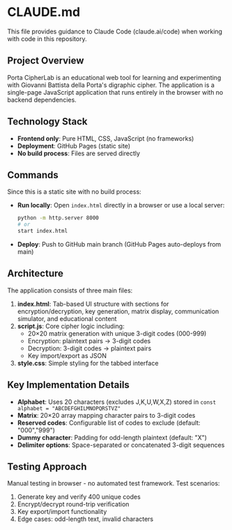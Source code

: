 # CLAUDE.md

This file provides guidance to Claude Code (claude.ai/code) when working with code in this repository.

## Project Overview

Porta CipherLab is an educational web tool for learning and experimenting with Giovanni Battista della Porta's digraphic cipher. The application is a single-page JavaScript application that runs entirely in the browser with no backend dependencies.

## Technology Stack

- **Frontend only**: Pure HTML, CSS, JavaScript (no frameworks)
- **Deployment**: GitHub Pages (static site)
- **No build process**: Files are served directly

## Commands

Since this is a static site with no build process:

- **Run locally**: Open `index.html` directly in a browser or use a local server:
  ```bash
  python -m http.server 8000
  # or
  start index.html
  ```

- **Deploy**: Push to GitHub main branch (GitHub Pages auto-deploys from main)

## Architecture

The application consists of three main files:

1. **index.html**: Tab-based UI structure with sections for encryption/decryption, key generation, matrix display, communication simulator, and educational content
2. **script.js**: Core cipher logic including:
   - 20×20 matrix generation with unique 3-digit codes (000-999)
   - Encryption: plaintext pairs → 3-digit codes
   - Decryption: 3-digit codes → plaintext pairs
   - Key import/export as JSON
3. **style.css**: Simple styling for the tabbed interface

## Key Implementation Details

- **Alphabet**: Uses 20 characters (excludes J,K,U,W,X,Z) stored in `const alphabet = "ABCDEFGHILMNOPQRSTVZ"`
- **Matrix**: 20×20 array mapping character pairs to 3-digit codes
- **Reserved codes**: Configurable list of codes to exclude (default: "000","999")
- **Dummy character**: Padding for odd-length plaintext (default: "X")
- **Delimiter options**: Space-separated or concatenated 3-digit sequences

## Testing Approach

Manual testing in browser - no automated test framework. Test scenarios:
1. Generate key and verify 400 unique codes
2. Encrypt/decrypt round-trip verification
3. Key export/import functionality
4. Edge cases: odd-length text, invalid characters
